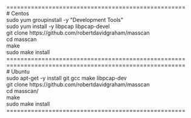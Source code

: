 <p>===================================================<br /># Centos <br />sudo yum groupinstall -y "Development Tools" <br />sudo yum install -y libpcap libpcap-devel <br />git clone https://github.com/robertdavidgraham/masscan <br />cd masscan <br />make <br />sudo make install <br />===================================================<br />===================================================<br /># Ubuntu<br />sudo apt-get -y install git gcc make libpcap-dev<br />git clone https://github.com/robertdavidgraham/masscan<br />cd masscan/<br />make<br />sudo make install<br />===================================================</p>
